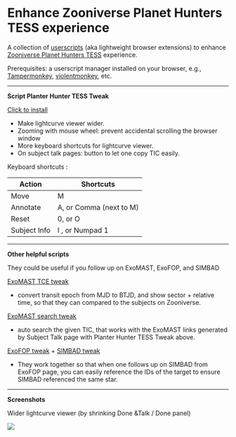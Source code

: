 # Enhance Zooniverse Planet Hunters TESS experience

A collection of [userscripts](https://en.wikipedia.org/wiki/Userscript) (aka lightweight browser extensions) to enhance [Zooniverse Planet Hunters TESS](https://www.zooniverse.org/projects/nora-dot-eisner/planet-hunters-tess/classify) experience.

Prerequisites: a userscript manager installed on your browser, e.g., [Tampermonkey](https://www.tampermonkey.net/), [violentmonkey](https://violentmonkey.github.io/), etc.

---

**Script Planter Hunter TESS Tweak**

[Click to install](https://github.com/orionlee/planet_hunters_tess_userscripts/raw/master/zn_planet_hunter_tess.user.js)


- Make lightcurve viewer wider.
- Zooming with mouse wheel: prevent accidental scrolling the browser window
- More keyboard shortcuts for lightcurve viewer.
- On subject talk pages: button to let one copy TIC easily.

Keyboard shortcuts :

Action | Shortcuts
-------|----------
Move   | M
Annotate | A, or Comma (next to M)
Reset | 0, or O
Subject Info| I , or Numpad 1

--- 

**Other helpful scripts**

They could be useful if you follow up on ExoMAST, ExoFOP, and SIMBAD

[ExoMAST TCE tweak](https://github.com/orionlee/planet_hunters_tess_userscripts/raw/master/tess_exomast_tce_tweak.user.js)
- convert transit epoch from MJD to BTJD, and show sector + relative time, so that they can compared to the subjects on Zooniverse.

[ExoMAST search tweak](https://github.com/orionlee/planet_hunters_tess_userscripts/raw/master/tess_exomast_search_tweak.user.js)
- auto search the given TIC, that works with the ExoMAST links generated by Subject Talk page with Planter Hunter TESS Tweak above.

[ExoFOP tweak](https://github.com/orionlee/planet_hunters_tess_userscripts/raw/master/tess_exofop_tweak.user.js) + [SIMBAD tweak](https://github.com/orionlee/planet_hunters_tess_userscripts/raw/master/tess_simbad_tweak.user.js)
- They work together so that when one follows up on SIMBAD from ExoFOP page, you can easily reference the IDs of the target to ensure SIMBAD referenced the same star.


---

**Screenshots**

Wider lightcurve viewer (by shrinking Done &Talk / Done panel)

<img src="https://imgur.com/Y1vQTo0.png">











